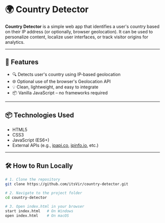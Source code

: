 # 🌍 Country Detector

**Country Detector** is a simple web app that identifies a user's country based on their IP address (or optionally, browser geolocation). It can be used to personalize content, localize user interfaces, or track visitor origins for analytics.

---

## 🚀 Features

- 🔍 Detects user's country using IP-based geolocation
- 🌐 Optional use of the browser's Geolocation API
- 💡 Clean, lightweight, and easy to integrate
- 📦 Vanilla JavaScript – no frameworks required

---

## 📦 Technologies Used

- HTML5
- CSS3
- JavaScript (ES6+)
- External APIs (e.g., [ipapi.co](https://ipapi.co), [ipinfo.io](https://ipinfo.io), etc.)

---

## 🛠️ How to Run Locally

```bash
# 1. Clone the repository
git clone https://github.com/itsVir/country-detector.git

# 2. Navigate to the project folder
cd country-detector

# 3. Open index.html in your browser
start index.html   # On Windows
open index.html    # On macOS
